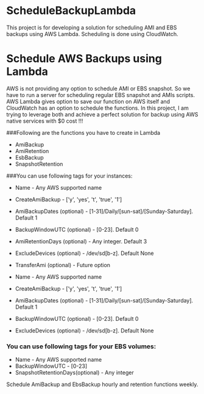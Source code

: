 # ScheduleBackupLambda
This project is for developing a solution for scheduling AMI and EBS backups using AWS Lambda. Scheduling is done using CloudWatch.

# Schedule AWS Backups using Lambda

AWS is not providing any option to schedule AMI or EBS snapshot. So we have to run a server for scheduling regular EBS snapshot and AMIs scripts. AWS Lambda gives option to save our function on AWS itself and CloudWatch has an option to schedule the functions. In this project, I am trying to leverage both and achieve a perfect solution for backup using AWS native services with $0 cost !!!

###Following are the functions you have to create in Lambda
* AmiBackup
* AmiRetention
* EsbBackup
* SnapshotRetention

###You can use following tags for your instances:

* Name		                  - Any AWS supported name 
* CreateAmiBackup                 - ['y', 'yes', 't', 'true', '1']
* AmiBackupDates  (optional)    - [1-31]/Daily/[sun-sat]/[Sunday-Saturday]. Default 1
* BackupWindowUTC (optional)      - [0-23]. Default 0
* AmiRetentionDays (optional)     - Any integer. Default 3
* ExcludeDevices (optional)	  - /dev/sd[b-z]. Default None
* TransferAmi (optional)	  -  Future option

* Name                          - Any AWS supported name 
* CreateAmiBackup               - ['y', 'yes', 't', 'true', '1']
* AmiBackupDates  (optional)    - [1-31]/Daily/[sun-sat]/[Sunday-Saturday]. Default 1
* BackupWindowUTC (optional)    - [0-23]. Default 0
* ExcludeDevices (optional)     - /dev/sd[b-z]. Default None

### You can use following tags for your EBS volumes:  

* Name	                          - Any AWS supported name 
* BackupWindowUTC                 - [0-23]
* SnapshotRetentionDays(optional) - Any integer

Schedule AmiBackup and EbsBackup hourly and retention functions weekly.
